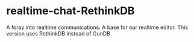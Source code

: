 # realtime-chat-RethinkDB
A foray into realtime communications. A base for our realtime editor. This version uses RethinkDB instead of GunDB

